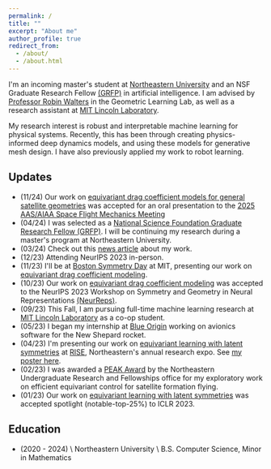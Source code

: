 ```yaml
---
permalink: /
title: ""
excerpt: "About me"
author_profile: true
redirect_from:
  - /about/
  - /about.html
---
```


I'm an incoming master's student at [Northeastern University](https://www.northeastern.edu) and an NSF Graduate Research Fellow [(GRFP)](https://www.nsfgrfp.org/) in artificial intelligence. I am advised by [Professor Robin Walters](http://www.robinwalters.com/) in the Geometric Learning Lab, as well as a research assistant at [MIT Lincoln Laboratory](https://www.ll.mit.edu/).

My research interest is robust and interpretable machine learning for physical systems. Recently, this has been through creating physics-informed deep dynamics models, and using these models for generative mesh design. I have also previously applied my work to robot learning. 

## Updates

- (11/24) Our work on [equivariant drag coefficient models for general satellite geometries](https://nsortur.github.io/publication/aiaa2025) was accepted for an oral presentation to the [2025 AAS/AIAA Space Flight Mechanics Meeting](https://space-flight.org/docs/2025_winter/2025_winter.html)
- (04/24) I was selected as a [National Science Foundation Graduate Research Fellow (GRFP)](https://www.nsfgrfp.org/). I will be continuing my research during a master's program at Northeastern University.
- (03/24) Check out this [news article](https://www.khoury.northeastern.edu/satellite-drag-and-self-correcting-language-models-khoury-undergrads-take-neurips-conference/) about my work.
- (12/23) Attending NeurIPS 2023 in-person. 
- (11/23) I'll be at [Boston Symmetry Day](https://bostonsymmetry.github.io/) at MIT, presenting our work on [equivariant drag coefficient modeling](https://nsortur.github.io/publication/neurips2023).
- (10/23) Our work on [equivariant drag coefficient modeling](https://nsortur.github.io/publication/neurips2023) was accepted to the NeurIPS 2023 Workshop on Symmetry and Geometry in Neural Representations [(NeurReps)](https://www.neurreps.org/about).
- (09/23) This Fall, I am pursuing full-time machine learning research at [MIT Lincoln Laboratory](https://www.ll.mit.edu/) as a co-op student.
- (05/23) I began my internship at [Blue Origin](https://www.blueorigin.com/) working on avionics software for the New Shepard rocket.
- (04/23) I'm presenting our work on [equivariant learning with latent symmetries](https://nsortur.github.io/publication/iclr2023) at [RISE](https://undergraduate.northeastern.edu/research/rise-2023/overview/), Northeastern's annual research expo. See [my poster here](https://drive.google.com/file/d/1zKoX4EBMvLhzg2CjEZuvNoKS3bTbCODz/view?usp=sharing).
- (02/23) I was awarded a [PEAK Award](https://undergraduate.northeastern.edu/research/awards/peak-awards-overview/) by the Northeastern Undergraduate Research and Fellowships office for my exploratory work on efficient equivariant control for satellite formation flying.
- (01/23) Our work on [equivariant learning with latent symmetries](https://nsortur.github.io/publication/iclr2023) was accepted spotlight (notable-top-25%) to ICLR 2023.

## Education

- (2020 - 2024) \\
  Northeastern University \\
  B.S. Computer Science, Minor in Mathematics

